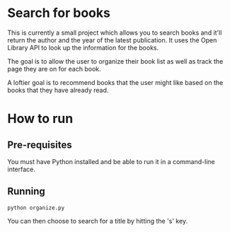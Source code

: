 # Search for books
This is currently a small project which allows you to search books and it'll
return the author and the year of the latest publication. It uses the Open
Library API to look up the information for the books.

The goal is to allow the user to organize their book list as well as track the
page they are on for each book.

A loftier goal is to recommend books that the user might like based on the books
that they have already read.

# How to run
## Pre-requisites
You must have Python installed and be able to run it in a command-line interface.
## Running
```
python organize.py
```
You can then choose to search for a title by hitting the 's' key.
